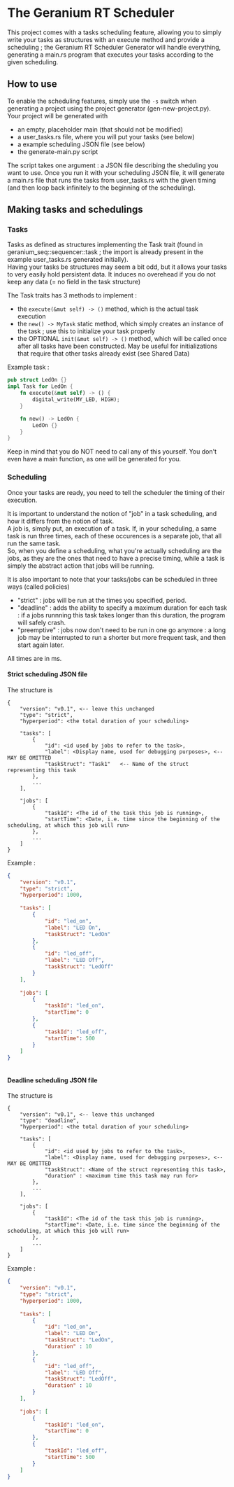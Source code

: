 # The Geranium RT Scheduler
This project comes with a tasks scheduling feature, allowing you to simply write your tasks as structures with an execute method and provide a scheduling ; the Geranium RT Scheduler Generator will handle everything, generating a main.rs program that executes your tasks according to the given scheduling.  

## How to use
To enable the scheduling features, simply use the `-s` switch when generating a project using the project generator (gen-new-project.py).  
Your project will be generated with 
- an empty, placeholder main (that should not be modified)
- a user_tasks.rs file, where you will put your tasks (see below)
- a example scheduling JSON file (see below)
- the generate-main.py script

The script takes one argument : a JSON file describing the sheduling you want to use. Once you run it with your scheduling JSON file, it will generate a main.rs file that runs the tasks from user_tasks.rs with the given timing (and then loop back infinitely to the beginning of the scheduling).  

## Making tasks and schedulings

### Tasks
Tasks as defined as structures implementing the Task trait (found in geranium_seq::sequencer::task ; the import is already present in the example user_tasks.rs generated initially).   
Having your tasks be structures may seem a bit odd, but it allows your tasks to very easily hold persistent data. It induces no overehead if you do not keep any data (= no field in the task structure)  

The Task traits has 3 methods to implement : 
- the `execute(&mut self) -> ()` method, which is the actual task execution
- the `new() -> MyTask` static method, which simply creates an instance of the task ; use this to initialize your task properly
- the OPTIONAL `init(&mut self) -> ()` method, which will be called once after all tasks have been constructed. May be useful for initializations that require that other tasks already exist (see Shared Data)

Example task : 
```rust
pub struct LedOn {}
impl Task for LedOn {
    fn execute(&mut self) -> () {
        digital_write(MY_LED, HIGH);
    }

    fn new() -> LedOn {
        LedOn {}
    }
}
```

Keep in mind that you do NOT need to call any of this yourself. You don't even have a main function, as one will be generated for you.  

### Scheduling
Once your tasks are ready, you need to tell the scheduler the timing of their execution.  

It is important to understand the notion of "job" in a task scheduling, and how it differs from the notion of task.  
A job is, simply put, an execution of a task. If, in your scheduling, a same task is run three times, each of these occurences is a separate job, that all run the same task.  
So, when you define a scheduling, what you're actually scheduling are the jobs, as they are the ones that need to have a precise timing, while a task is simply the abstract action that jobs will be running. 

It is also important to note that your tasks/jobs can be scheduled in three ways (called policies)
- "strict" : jobs will be run at the times you specified, period. 
- "deadline" : adds the ability to specify a maximum duration for each task : if a jobs runnning this task takes longer than this duration, the program will safely crash. 
- "preemptive" : jobs now don't need to be run in one go anymore : a long job may be interrupted to run a shorter but more frequent task, and then start again later.  

All times are in ms.  

#### Strict scheduling JSON file

The structure is 
```
{
    "version": "v0.1", <-- leave this unchanged
    "type": "strict",
    "hyperperiod": <the total duration of your scheduling>
    
    "tasks": [
        {
            "id": <id used by jobs to refer to the task>,
            "label": <Display name, used for debugging purposes>, <-- MAY BE OMITTED
            "taskStruct": "Task1"   <-- Name of the struct representing this task
        },
        ...
    ],
    
    "jobs": [
        {
            "taskId": <The id of the task this job is running>,
            "startTime": <Date, i.e. time since the beginning of the scheduling, at which this job will run>
        },
        ...
    ]
}
```

Example : 

```json
{
    "version": "v0.1",
    "type": "strict",
    "hyperperiod": 1000,
    
    "tasks": [
        {
            "id": "led_on",
            "label": "LED On",
            "taskStruct": "LedOn"
        },
        {
            "id": "led_off",
            "label": "LED Off",
            "taskStruct": "LedOff"
        }
    ],
    
    "jobs": [
        {
            "taskId": "led_on",
            "startTime": 0
        },
        {
            "taskId": "led_off",
            "startTime": 500
        }
    ]
}
    
```


#### Deadline scheduling JSON file

The structure is 
```
{
    "version": "v0.1", <-- leave this unchanged
    "type": "deadline",
    "hyperperiod": <the total duration of your scheduling>
    
    "tasks": [
        {
            "id": <id used by jobs to refer to the task>,
            "label": <Display name, used for debugging purposes>, <-- MAY BE OMITTED
            "taskStruct": <Name of the struct representing this task>,
            "duration" : <maximum time this task may run for>
        },
        ...
    ],
    
    "jobs": [
        {
            "taskId": <The id of the task this job is running>,
            "startTime": <Date, i.e. time since the beginning of the scheduling, at which this job will run>
        },
        ...
    ]
}
```

Example : 

```json
{
    "version": "v0.1",
    "type": "strict",
    "hyperperiod": 1000,
    
    "tasks": [
        {
            "id": "led_on",
            "label": "LED On",
            "taskStruct": "LedOn",
            "duration" : 10
        },
        {
            "id": "led_off",
            "label": "LED Off",
            "taskStruct": "LedOff",
            "duration" : 10
        }
    ],
    
    "jobs": [
        {
            "taskId": "led_on",
            "startTime": 0
        },
        {
            "taskId": "led_off",
            "startTime": 500
        }
    ]
}
    
```